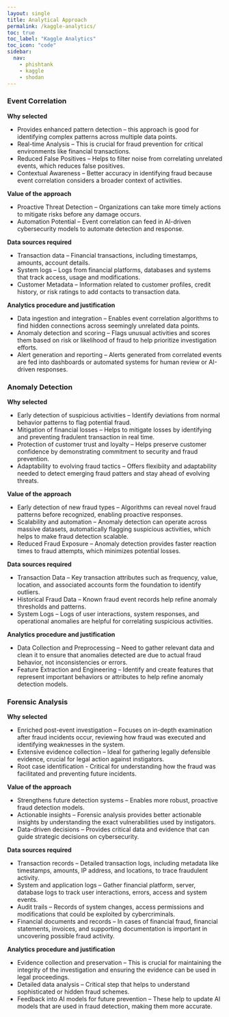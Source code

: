 ```yaml
---
layout: single
title: Analytical Approach
permalink: /kaggle-analytics/
toc: true
toc_label: "Kaggle Analytics"
toc_icon: "code"
sidebar:
  nav:
    - phishtank
    - kaggle
    - shodan
---
```

### Event Correlation

**Why selected**
* Provides enhanced pattern detection – this approach is good for identifying complex patterns across multiple data points.
* Real-time Analysis – This is crucial for fraud prevention for critical environments like financial transactions.
* Reduced False Positives – Helps to filter noise from correlating unrelated events, which reduces false positives.
* Contextual Awareness – Better accuracy in identifying fraud because event correlation considers a broader context of activities.

**Value of the approach**
* Proactive Threat Detection – Organizations can take more timely actions to mitigate risks before any damage occurs.
* Automation Potential – Event correlation can feed in AI-driven cybersecurity models to automate detection and response.

**Data sources required**
* Transaction data – Financial transactions, including timestamps, amounts, account details.
* System logs – Logs from financial platforms, databases and systems that track access, usage and modifications.
* Customer Metadata –  Information related to customer profiles, credit history, or risk ratings to add contacts to transaction data.

**Analytics procedure and justification**
* Data ingestion and integration – Enables event correlation algorithms to find hidden connections across seemingly unrelated data points.
* Anomaly detection and scoring – Flags unusual activities and scores them based on risk or likelihood of fraud to help prioritize investigation efforts.
* Alert generation and reporting – Alerts generated from correlated events are fed into dashboards or automated systems for human review or AI-driven responses.

### Anomaly Detection

**Why selected**
* Early detection of suspicious activities – Identify deviations from normal behavior patterns to flag potential fraud.
* Mitigation of financial losses – Helps to mitigate losses by identifying and preventing fradulent transaction in real time.
* Protection of customer trust and loyalty – Helps preserve customer confidence by demonstrating commitment to security and fraud prevention.
* Adaptability to evolving fraud tactics – Offers flexibiity and adaptability needed to detect emerging fraud patters and stay ahead of evolving threats.

**Value of the approach**
* Early detection of new fraud types – Algorithms can reveal novel fraud patterns before recognized, enabling proactive responses.
* Scalability and automation – Anomaly detection can operate across massive datasets, automatically flagging suspicious activities, which helps to make fraud detection scalable.
* Reduced Fraud Exposure – Anomaly detection provides faster reaction times to fraud attempts, which minimizes potential losses.

**Data sources required**
* Transaction Data – Key transaction attributes such as frequency, value, location, and associated accounts form the foundation to identify outliers.
* Historical Fraud Data – Known fraud event records help refine anomaly thresholds and patterns.
* System Logs – Logs of user interactions, system responses, and operational anomalies are helpful for correlating suspicious activities.

**Analytics procedure and justification**
* Data Collection and Preprocessing – Need to gather relevant data and clean it to ensure that anomalies detected are due to actual fraud behavior, not inconsistencies or errors.
* Feature Extraction and Engineering – Identify and create features that represent important behaviors or attributes to help refine anomaly detection models.

### Forensic Analysis

**Why selected**
* Enriched post-event investigation – Focuses on in-depth examination after fraud incidents occur, reviewing how fraud was executed and identifying weaknesses in the system. 
* Extensive evidence collection – Ideal for gathering legally defensible evidence, crucial for legal action against instigators.
* Root case identification -  Critical for understanding how the fraud was facilitated and preventing future incidents.

**Value of the approach**
* Strengthens future detection systems – Enables more robust, proactive fraud detection models.
* Actionable insights – Forensic analysis provides better actionable insights by understanding the exact vulnerabilities used by instigators.
* Data-driven decisions – Provides critical data and evidence that can guide strategic decisions on cybersecurity.

**Data sources required**
* Transaction records – Detailed transaction logs, including metadata like timestamps, amounts, IP address, and locations, to trace fraudulent activity.
* System and application logs – Gather financial platform, server, database logs to track user interactions, errors, access and system events.
* Audit trails – Records of system changes, access permissions and modifications that could be exploited by cybercriminals.
* Financial documents and records – In cases of financial fraud, financial statements, invoices, and supporting documentation is important in uncovering possible fraud activity.

**Analytics procedure and justification**
* Evidence collection and preservation – This is crucial for maintaining the integrity of the investigation and ensuring the evidence can be used in legal proceedings.
* Detailed data analysis – Critical step that helps to understand sophisticated or hidden fraud schemes.
* Feedback into AI models for future prevention – These help to update AI models that are used in fraud detection, making them more accurate.